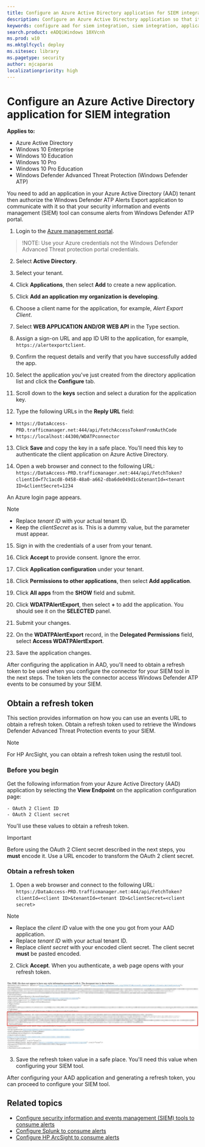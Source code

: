```yaml
---
title: Configure an Azure Active Directory application for SIEM integration
description: Configure an Azure Active Directory application so that it can communicate with supported SIEM tools.
keywords: configure aad for siem integration, siem integration, application, oauth 2
search.product: eADQiWindows 10XVcnh
ms.prod: w10
ms.mktglfcycl: deploy
ms.sitesec: library
ms.pagetype: security
author: mjcaparas
localizationpriority: high
---
```


# Configure an Azure Active Directory application for SIEM integration

**Applies to:**

- Azure Active Directory
- Windows 10 Enterprise
- Windows 10 Education
- Windows 10 Pro
- Windows 10 Pro Education
- Windows Defender Advanced Threat Protection (Windows Defender ATP)

You need to add an application in your Azure Active Directory (AAD) tenant then authorize the Windows Defender ATP Alerts Export application  to communicate with it so that your security information and events management (SIEM) tool can consume alerts from Windows Defender ATP portal.

1. Login to the [Azure management portal](https://ms.portal.azure.com).
  >!NOTE:
  >Use your Azure credentials not the Windows Defender Advanced Threat protection portal credentials.

2. Select **Active Directory**.

3. Select your tenant.

4. Click **Applications**, then select **Add** to create a new application.

5. Click **Add an application my organization is developing**.

6. Choose a client name for the application, for example, *Alert Export Client*.

7. Select **WEB APPLICATION AND/OR WEB API** in the Type section.

8. Assign a sign-on URL and app ID URI to the application, for example, `https://alertexportclient`.

9. Confirm the request details and verify that you have successfully added the app.

10. Select the application you've just created from the directory application list and click the **Configure** tab.

11. Scroll down to the **keys** section and select a duration for the application key.

12. Type the following URLs in the **Reply URL** field:

  - `https://DataAccess-PRD.trafficmanager.net:444/api/FetchAccessTokenFromAuthCode`
  - `https://localhost:44300/WDATPconnector`

13. Click **Save** and copy the key in a safe place. You'll need this key to authenticate the client application on Azure Active Directory.

14. Open a web browser and connect to the following URL: `https://DataAccess-PRD.trafficmanager.net:444/api/FetchToken?clientId=f7c1acd8-0458-48a0-a662-dba6de049d1c&tenantId=<tenant ID>&clientSecret=1234`<br>

  An Azure login page appears.
  > [!NOTE]
  > - Replace *tenant ID* with your actual tenant ID.  
  > - Keep the *clientSecret* as is. This is a dummy value, but the parameter must appear.

15. Sign in with the credentials of a user from your tenant.

16. Click **Accept** to provide consent. Ignore the error.

17. Click **Application configuration** under your tenant.

18. Click **Permissions to other applications**, then select **Add application**.

19. Click **All apps** from the **SHOW** field and submit.

20. Click **WDATPAlertExport**, then select **+** to add the application. You should see it on the **SELECTED** panel.

21. Submit your changes.

22. On the **WDATPAlertExport** record, in the **Delegated Permissions** field, select **Access WDATPAlertExport**.

23. Save the application changes.

After configuring the application in AAD, you'll need to obtain a refresh token to be used when you configure the connector for your SIEM tool in the next steps. The token lets the connector access Windows Defender ATP events to be consumed by your SIEM.

## Obtain a refresh token
This section provides information on how you can use an events URL to obtain a refresh token. Obtain a refresh token used to retrieve the Windows Defender Advanced Threat Protection events to your SIEM.
>[!NOTE]
>For HP ArcSight, you can obtain a refresh token using the restutil tool.

### Before you begin
Get the following information from your Azure Active Directory (AAD) application by selecting the **View Endpoint** on the application configuration page:

    - OAuth 2 Client ID
    - OAuth 2 Client secret

You'll use these values to obtain a refresh token.

>[!IMPORTANT]
>Before using the OAuth 2 Client secret described in the next steps, you **must** encode it. Use a URL encoder to transform the OAuth 2 client secret.

### Obtain a refresh token    
1. Open a web browser and connect to the following URL: `https://DataAccess-PRD.trafficmanager.net:444/api/FetchToken?clientId=<client ID>&tenantId=<tenant ID>&clientSecret=<client secret>`

  >[!NOTE]
  >- Replace the *client ID* value with the one you got from your AAD application.
  >- Replace *tenant ID* with your actual tenant ID.
  >- Replace *client secret* with your encoded client secret. The client secret **must** be pasted encoded.

2. Click **Accept**. When you authenticate, a web page opens with your refresh token.

  ![Image of web page with refresh token](images/atp-refresh-token.png)

3.  Save the refresh token value in a safe place. You'll need this value when configuring your SIEM tool.

After configuring your AAD application and generating a refresh token, you can proceed to configure your SIEM tool.

## Related topics
- [Configure security information and events management (SIEM) tools to consume alerts](configure-siem-windows-defender-advanced-threat-protection.md)
- [Configure Splunk to consume alerts](configure-splunk-windows-defender-advanced-threat-protection.md)
- [Configure HP ArcSight to consume alerts](configure-arcsight-windows-defender-advanced-threat-protection.md)
